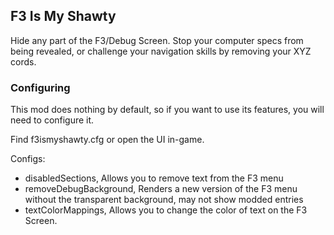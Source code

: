 ## F3 Is My Shawty


Hide any part of the F3/Debug Screen. Stop your computer specs from being revealed, or challenge your navigation skills by removing your XYZ cords.


### Configuring  
This mod does nothing by default, so if you want to use its features, you will need to configure it.

Find f3ismyshawty.cfg or open the UI in-game.

Configs:
* disabledSections, Allows you to remove text from the F3 menu
* removeDebugBackground, Renders a new version of the F3 menu without the transparent background, may not show modded entries
* textColorMappings, Allows you to change the color of text on the F3 Screen.      

